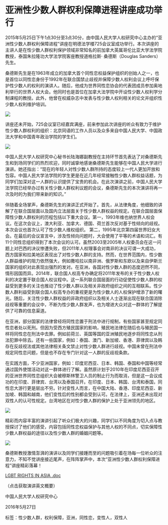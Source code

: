 # 亚洲性少数人群权利保障进程讲座成功举行

2015年5月25日下午1点30分至3点30分，由中国人民大学人权研究中心主办的“亚洲性少数人群权利保障进程”讲座在明德法学楼725会议室成功举行。本次讲座的主讲人是在性少数人群权利保护领域非常知名的前加拿大英属哥伦比亚大学法学院教授，泰国朱拉隆功大学法学院客座教授道格拉斯· 桑德斯（Douglas Sanders）先生。

桑德斯先生是在1963年成立的加拿大首个同性恋权益保护组织的创始人之一，也是首位以同性恋身份于1992年在联合国禁止歧视并保障少数人权利会议上呼吁保护性少数人的权利的演讲人。随后，他成为世界同性恋协会的代表团成员参加奥地利举行的世界人权大会。他同时也是首位在加拿大法学院中开设性少数人权利学分制课程的教授。此外，他曾在权威杂志中发表与性少数人权利相关的论文并组织性少数人权利维护培训。

![](../../upic/20160527/20160527153901425.png)

讲座还未开始，725会议室已经嘉宾满座，前来参加此次讲座的听众有致力于维护性少数人群权利的组织：北京同语的工作人员以及众多来自中国人民大学、中国政法大学和中国青年政治学院的学生们。

![](../../upic/20160527/20160527154631119.png)

中国人民大学人权研究中心秘书长陆海娜副教授在主持环节首先表达了对桑德斯先生和到场同学们的热烈欢迎，同时诚挚地感谢桑德斯先生能够在中国人民大学进行演讲。她还指出：“现在的年轻人对性少数人群所持的态度较上一代人更加开放和包容。中国人民大学法学院的学生更是在近几年经常接触性少数人群权益话题，为同学们加深对这一人群的认识提供了宝贵的机会。在此次演讲之前，中国人民大学法学院已经举办过有关性少数人群权利议题的会议，桑德斯先生的本次演讲将再一次及时的为我们带来新的知识。”

伴随着全场掌声，桑德斯先生的演讲正式开始了。首先，从法律角度，他细致的讲解了在联合国层面以及国内立法层面关于性少数人群权益的规定。在联合国层面保障性少数人群权利的历程包括以下重大会议。第一，1993年维也纳世界人权会议。在这次会议上，澳大利亚、加拿大、德国、荷兰首次反对基于性倾向的歧视。本次会议也首次认可了性少数人维权组织。 第二，1995年北京第四届世界妇女大会。在最后的会议宣言中，涉及性倾向问题时，大会使用了平等的术语和词汇。有11个同性恋组织得到了本次会议的认可。虽然2003至2005年人权委员会在这一问题上对巴西的决议惨遭失败，但2011年人权理事会对南非的决议可谓一大成功，西方国家和拉美地区表现出了对性少数人群的支持。然而，在世界范围内，性少数人群益维护的阻力依然强大，例如撒哈拉以南非洲、俄罗斯和东欧以及来自伊斯兰国家的组织对此表现出强烈的发对。在亚洲，各国对性少数人群的态度迥然不同，情形因国而异。2014年，联合国人权高专办确定将2011年发布的关于性少数人权利的决定置于联合国人权议程中。这一系列联合国层面的行动促使性少数人群的权益受到更多的关注也推动了性少数人群以及相关非政府组织之间的互相联系。性少数人群利益受到联合国人权高专办的重视更是为性少数人的人权保护增添了新的曙光。随后，关注性少数人群权益的非政府组织以及相关人士逐渐出现在联合国消除歧视等重要的会议中，不断为性少数人群发声，也为增进大众对这一群体的了解提供了可靠的信息渠道。

在亚洲，部分国家的法律曾经将同性恋置于刑法中进行规制，有些国家甚至规定同性恋者处以死刑。但因为受西方殖民国家的影响，殖民地法律在随后也与殖民国一样将同性恋在刑法中去罪。例如前荷兰、英国等国的亚洲殖民地逐步将同性恋从刑法犯罪中除去。还有一些国家，例如：泰国、澳门、新加坡、香港、菲律宾以及韩存在反歧视法或其他法律相关条文禁止对性少数人群进行歧视。中国未曾在刑法中规定同性恋问题，但是也不存在专门针对这一人群的反歧视条款。

在实践方面，不少亚洲国家，例如：印度尼西亚、日本、韩国、泰国和中国等经常通过国外使馆活动对这一群体进行了解。虽然原计划于2010年在印度尼西亚召开的亚洲世界同性恋组织大会被穆斯林警卫人员的制止行为而取消，但是这一会议成功的在印度、菲律宾、台湾以及泰国召开。在印度、日本、韩国、台湾和泰国，同性恋大游行更是层出不穷。针对变性人而言，在中国大陆、香港、印度尼西亚、新加坡、韩国和越南，他们变性后的性别都会受到认可。在法律上，亚洲还未出现对双性人的认可性规定。台湾地区在对性少数人群的保护上处于亚洲领先的地区。

![](../../upic/20160527/20160527154232288.png)

精彩而内容丰富的演讲引起了听众们极大的兴趣，同学们以不同角度为切入点与教授探讨了他们的感受，内容包括同性恋权益保护与其他人权的不同点，切实保障性少数人群权益的途径以及性少数人群的婚姻问题等。

![](../../upic/20160527/20160527154249239.png)

桑德斯教授激情澎湃的演讲以及同学们接踵而至的问题吸引着在场每一位听众的注意力，不知不觉讲座接近尾声，在阵阵掌声中，本次“亚洲性少数人群权利保障进程”讲座精彩落幕！

[LGBT RIGHTS IN ASIA .doc](../../upic/20160527/20160527150752900.doc)

（点击获取演讲英文概要）

中国人民大学人权研究中心

2016年5月27日

标签：性少数人群，权利保障，亚洲，同性恋，变性人，双性人
